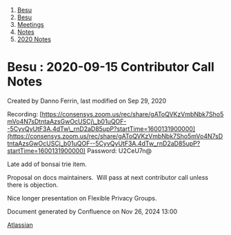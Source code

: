 1. [Besu](index.html)
2. [Besu](Besu_22151173.html)
3. [Meetings](Meetings_22153838.html)
4. [Notes](Notes_22153888.html)
5. [2020 Notes](2020-Notes_22154209.html)

# Besu : 2020-09-15 Contributor Call Notes

Created by Danno Ferrin, last modified on Sep 29, 2020

Recording: [https://consensys.zoom.us/rec/share/gAToQVKzVmbNbk7Sho5mVo4N7sDtntaAzsGwOcUSCj\_b01uQOF--5CyvQyUtF3A.4dTw\_rnD2aD85upP?startTime=1600131900000](https://consensys.zoom.us/rec/share/gAToQVKzVmbNbk7Sho5mVo4N7sDtntaAzsGwOcUSCj_b01uQOF--5CyvQyUtF3A.4dTw_rnD2aD85upP?startTime=1600131900000) Password: U2CeU7n@

Late add of bonsai trie item.

Proposal on docs maintainers.  Will pass at next contributor call unless there is objection.

Nice longer presentation on Flexible Privacy Groups.

Document generated by Confluence on Nov 26, 2024 13:00

[Atlassian](http://www.atlassian.com/)
